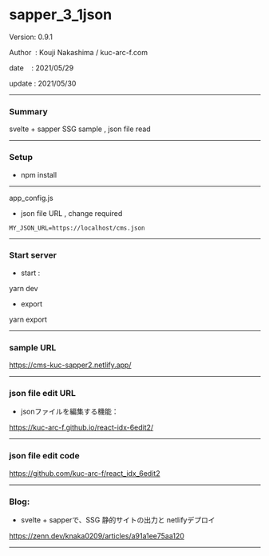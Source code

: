 ﻿# sapper_3_1json

 Version: 0.9.1

 Author  : Kouji Nakashima / kuc-arc-f.com

 date    : 2021/05/29

 update  : 2021/05/30 

***
### Summary

svelte + sapper  SSG sample , json file read

***
### Setup

* npm install

***
app_config.js

* json file URL , change required
```
MY_JSON_URL=https://localhost/cms.json
```

***
### Start server
* start :

yarn dev

* export

yarn export

***
### sample URL

https://cms-kuc-sapper2.netlify.app/

***
### json file edit URL

* jsonファイルを編集する機能：

https://kuc-arc-f.github.io/react-idx-6edit2/


***
### json file edit code

https://github.com/kuc-arc-f/react_idx_6edit2


***
### Blog:

* svelte + sapperで、SSG 静的サイトの出力と netlifyデプロイ

https://zenn.dev/knaka0209/articles/a91a1ee75aa120

***

